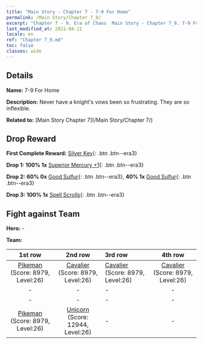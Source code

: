 ```yaml
---
title: "Main Story - Chapter 7 - 7-9 For Home"
permalink: /Main Story/Chapter 7_9/
excerpt: "Chapter 7 - 9. Era of Chaos  Main Story - Chapter 7_9. 7-9 For Home"
last_modified_at: 2021-04-11
locale: en
ref: "Chapter 7_9.md"
toc: false
classes: wide
---
```


## Details

 **Name:** 7-9 For Home

 **Description:** Never have a knight's vows been so frustrating. They are so inflexible.

 **Related to:** [Main Story Chapter 7](/Main Story/Chapter 7/)

## Drop Reward

 **First Complete Reward:** [Silver Key](/Items/con_693/){: .btn .btn--era3}

 **Drop 1:** **100% 1x** [Superior Mercury +1](/Items/mat_21/){: .btn .btn--era3}

 **Drop 2:** **60% 0x** [Good Sulfur](/Items/mat_15/){: .btn .btn--era3}, **40% 1x** [Good Sulfur](/Items/mat_15/){: .btn .btn--era3}

 **Drop 3:** **100% 1x** [Spell Scrolls](/Items/con_694/){: .btn .btn--era3}


## Fight against Team
 **Hero:** -

 **Team:**


  | 1st row | 2nd row | 3rd row | 4th row |
  |:----:|:----:|:----|:----:|
  | [Pikeman](/units/Pikeman/) (Score: 8979, Level:26)  | [Cavalier](/units/Cavalier/) (Score: 8979, Level:26)  | [Cavalier](/units/Cavalier/) (Score: 8979, Level:26)  | [Cavalier](/units/Cavalier/) (Score: 8979, Level:26)  |
  | - | - | - | - |
  | - | - | - | - |
  | [Pikeman](/units/Pikeman/) (Score: 8979, Level:26)  | [Unicorn](/units/Unicorn/) (Score: 12944, Level:26)  | - | - |


